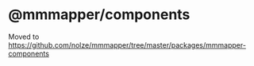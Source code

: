 # @mmmapper/components

 Moved to <https://github.com/nolze/mmmapper/tree/master/packages/mmmapper-components>
 